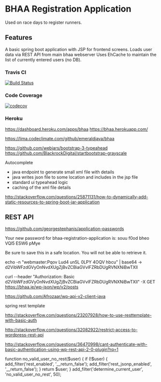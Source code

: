# BHAA Registration Application

Used on race days to register runners.

## Features

A basic spring boot application with JSP for frontend screens.
Loads user data via REST API from main bhaa webserver
Uses EhCache to maintain the list of currently entered users (no DB).

### Travis CI

[![Build Status](https://travis-ci.org/emeraldjava/bhaa.svg?branch=master)](https://travis-ci.org/emeraldjava/bhaa)

### Code Coverage

[![codecov](https://codecov.io/gh/emeraldjava/bhaa/branch/master/graph/badge.svg)](https://codecov.io/gh/emeraldjava/bhaa)

### Heroku

https://dashboard.heroku.com/apps/bhaa
https://bhaa.herokuapp.com/

https://lima.codeclimate.com/github/emeraldjava/bhaa

https://github.com/webjars/bootstrap-3-typeahead
https://github.com/BlackrockDigital/startbootstrap-grayscale


Autocomplete
- java endpoint to generate small xml file with details
- java writes json file to some location and includes in the jsp file
- standard ui typeahead logic
- caching of the xml file details

http://stackoverflow.com/questions/25871131/how-to-dynamically-add-static-resources-to-spring-boot-jar-application

## REST API

https://github.com/georgestephanis/application-passwords

 Your new password for bhaa-registration-application is: souu f0od bheo VQl5 ESW6 pMye	

Be sure to save this in a safe location. You will not be able to retrieve it.


echo -n "webmaster:Pqov Lud4 un5L 0LPY 4OQV hbcu" | base64 -> d2VibWFzdGVyOnNvdXUgZjBvZCBiaGVvIFZRbDUgRVNXNiBwTXll


curl --header "Authorization: Basic d2VibWFzdGVyOnNvdXUgZjBvZCBiaGVvIFZRbDUgRVNXNiBwTXll" -X GET https://bhaa.ie/wp-json/wp/v2/posts

https://github.com/Afrozaar/wp-api-v2-client-java

spring rest template

http://stackoverflow.com/questions/23207928/how-to-use-resttemplate-with-basic-auth

http://stackoverflow.com/questions/32082922/restrict-access-to-wordpress-rest-api

http://stackoverflow.com/questions/36470998/cant-authenticate-with-basic-authentication-using-wp-rest-api-2-0-plugin?rq=1

function no_valid_user_no_rest($user) {
    if (!$user) {
        add_filter('rest_enabled', '__return_false');
        add_filter('rest_jsonp_enabled', '__return_false');
    }
    return $user;
}
add_filter('determine_current_user', 'no_valid_user_no_rest', 50);